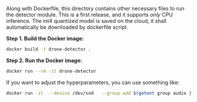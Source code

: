 Along with Dockerfile, this directory contains other necessary files to run the detector module.
This is a first release, and it supports *only* CPU inference.
The int4 quantized model is saved on the cloud, it shall automatically be downloaded by dockerfile script.

**Step 1. Build the Docker image:**
```bash
docker build -t drone-detector .
```
**Step 2. Run the Docker image:**
```bash
docker run --rm -it drone-detector
```

If you want to adjust the hyperparameters, you can use something like: 
```bash
docker run -it  --device /dev/snd   --group-add $(getent group audio | cut -d: -f3)   -e PULSE_SERVER=unix:${XDG_RUNTIME_DIR}/pulse/native   -v ${XDG_RUNTIME_DIR}/pulse/native:${XDG_RUNTIME_DIR}/pulse/native   -v ~/.config/pulse/cookie:/root/.config/pulse/cookie   --name trial_1   drone-detector:latest   bash python3 run_app.py"
```